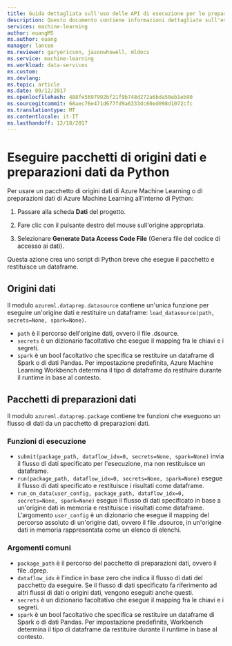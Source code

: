 ```yaml
---
title: Guida dettagliata sull'uso delle API di esecuzione per le preparazioni dati di Azure Machine Learning | Microsoft Docs
description: Questo documento contiene informazioni dettagliate sull'esecuzione di origini dati precedentemente progettate e sui i pacchetti di preparazioni dati
services: machine-learning
author: euangMS
ms.author: euang
manager: lanceo
ms.reviewer: garyericson, jasonwhowell, mldocs
ms.service: machine-learning
ms.workload: data-services
ms.custom: 
ms.devlang: 
ms.topic: article
ms.date: 09/12/2017
ms.openlocfilehash: 488fe5697992bf21f9b748d272a6bda50eb1eb90
ms.sourcegitcommit: 68aec76e471d677fd9a6333dc60ed098d1072cfc
ms.translationtype: MT
ms.contentlocale: it-IT
ms.lasthandoff: 12/18/2017
---
```

# <a name="execute-data-sources-and-data-preparations-packages-from-python"></a>Eseguire pacchetti di origini dati e preparazioni dati da Python

Per usare un pacchetto di origini dati di Azure Machine Learning o di preparazioni dati di Azure Machine Learning all'interno di Python:

1. Passare alla scheda **Dati** del progetto.

2. Fare clic con il pulsante destro del mouse sull'origine appropriata.

3. Selezionare **Generate Data Access Code File** (Genera file del codice di accesso ai dati).

Questa azione crea uno script di Python breve che esegue il pacchetto e restituisce un dataframe.

## <a name="data-sources"></a>Origini dati

Il modulo `azureml.dataprep.datasource` contiene un'unica funzione per eseguire un'origine dati e restituire un dataframe: `load_datasource(path, secrets=None, spark=None)`.
- `path` è il percorso dell'origine dati, ovvero il file .dsource.
- `secrets` è un dizionario facoltativo che esegue il mapping fra le chiavi e i segreti.
- `spark` è un bool facoltativo che specifica se restituire un dataframe di Spark o di dati Pandas. Per impostazione predefinita, Azure Machine Learning Workbench determina il tipo di dataframe da restituire durante il runtime in base al contesto.

## <a name="data-preparations-packages"></a>Pacchetti di preparazioni dati

Il modulo `azureml.dataprep.package` contiene tre funzioni che eseguono un flusso di dati da un pacchetto di preparazioni dati.

### <a name="execution-functions"></a>Funzioni di esecuzione

- `submit(package_path, dataflow_idx=0, secrets=None, spark=None)` invia il flusso di dati specificato per l'esecuzione, ma non restituisce un dataframe.
- `run(package_path, dataflow_idx=0, secrets=None, spark=None)` esegue il flusso di dati specificato e restituisce i risultati come dataframe.
- `run_on_data(user_config, package_path, dataflow_idx=0, secrets=None, spark=None)` esegue il flusso di dati specificato in base a un'origine dati in memoria e restituisce i risultati come dataframe. L'argomento `user_config` è un dizionario che esegue il mapping del percorso assoluto di un'origine dati, ovvero il file .dsource, in un'origine dati in memoria rappresentata come un elenco di elenchi.

### <a name="common-arguments"></a>Argomenti comuni

- `package_path` è il percorso del pacchetto di preparazioni dati, ovvero il file .dprep.
- `dataflow_idx` è l'indice in base zero che indica il flusso di dati del pacchetto da eseguire. Se il flusso di dati specificato fa riferimento ad altri flussi di dati o origini dati, vengono eseguiti anche questi.
- `secrets` è un dizionario facoltativo che esegue il mapping fra le chiavi e i segreti.
- `spark` è un bool facoltativo che specifica se restituire un dataframe di Spark o di dati Pandas. Per impostazione predefinita, Workbench determina il tipo di dataframe da restituire durante il runtime in base al contesto.
